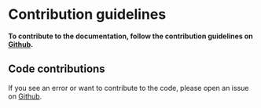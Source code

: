# Contribution guidelines

**To contribute to the documentation, follow the contribution guidelines on [Github](https://github.com/iotaledger/documentation/blob/master/CONTRIBUTING.md).**

## Code contributions
If you see an error or want to contribute to the code, please open an issue on [Github](https://github.com/iotaledger/rpchub/issues).



